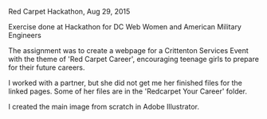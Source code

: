 Red Carpet Hackathon, Aug 29, 2015

Exercise done at Hackathon for DC Web Women and American Military Engineers

The assignment was to create a webpage for a Crittenton Services Event with the theme of 'Red Carpet Career', 
encouraging teenage girls to prepare for their future careers.

I worked with a partner, but she did not get me her finished files for the linked pages.  Some of her files are in the 'Redcarpet Your Career' folder.

I created the main image from scratch in Adobe Illustrator.
